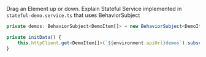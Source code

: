 Drag an Element up or down. Explain Stateful Service implemented in `stateful-demo.service.ts` that uses BehaviorSubject

```typescript
private demos: BehaviorSubject<DemoItem[]> = new BehaviorSubject<DemoItem[]>([]);

private initData() {
    this.httpClient.get<DemoItem[]>(`${environment.apiUrl}demos`).subscribe((data) => {this.demos.next(data);});
}
```